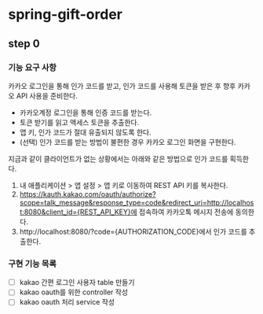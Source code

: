 # spring-gift-order
## step 0
### 기능 요구 사항
카카오 로그인을 통해 인가 코드를 받고, 인가 코드를 사용해 토큰을 받은 후 향후 카카오 API 사용을 준비한다.

- 카카오계정 로그인을 통해 인증 코드를 받는다.
- 토큰 받기를 읽고 액세스 토큰을 추출한다.
- 앱 키, 인가 코드가 절대 유출되지 않도록 한다.
- (선택) 인가 코드를 받는 방법이 불편한 경우 카카오 로그인 화면을 구현한다.

지금과 같이 클라이언트가 없는 상황에서는 아래와 같은 방법으로 인가 코드를 획득한다.

1. 내 애플리케이션 > 앱 설정 > 앱 키로 이동하여 REST API 키를 복사한다.
2. https://kauth.kakao.com/oauth/authorize?scope=talk_message&response_type=code&redirect_uri=http://localhost:8080&client_id={REST_API_KEY}에 접속하여 카카오톡 메시지 전송에 동의한다.
3. http://localhost:8080/?code={AUTHORIZATION_CODE}에서 인가 코드를 추출한다.

### 구현 기능 목록
- [ ] kakao 간편 로그인 사용자 table 만들기
- [ ] kakao oauth를 위한 controller 작성
- [ ] kakao oauth 처리 service 작성
